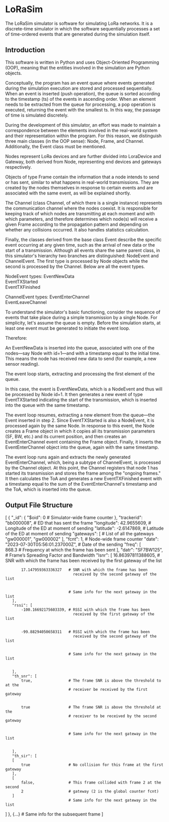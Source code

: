 # LoRaSim

The LoRaSim simulator is software for simulating LoRa networks. It is a discrete-time simulator in which the software sequentially processes a set of time-ordered events that are generated during the simulation itself.

## Introduction

This software is written in Python and uses Object-Oriented Programming (OOP), meaning that the entities involved in the simulation are Python objects.

Conceptually, the program has an event queue where events generated during the simulation execution are stored and processed sequentially. When an event is inserted (push operation), the queue is sorted according to the timestamp (ts) of the events in ascending order. When an element needs to be extracted from the queue for processing, a pop operation is executed, returning the event with the smallest ts. In this way, the passage of time is simulated discretely.

During the development of this simulator, an effort was made to maintain a correspondence between the elements involved in the real-world system and their representation within the program. For this reason, we distinguish three main classes (in the OOP sense): Node, Frame, and Channel. Additionally, the Event class must be mentioned.

Nodes represent LoRa devices and are further divided into LoraDevice and Gateway, both derived from Node, representing end devices and gateways respectively.

Objects of type Frame contain the information that a node intends to send or has sent, similar to what happens in real-world transmissions. They are created by the nodes themselves in response to certain events and are associated with the same event, as will be explained shortly.

The Channel (class Channel, of which there is a single instance) represents the communication channel where the nodes coexist. It is responsible for keeping track of which nodes are transmitting at each moment and with which parameters, and therefore determines which node(s) will receive a given Frame according to the propagation pattern and depending on whether any collisions occurred. It also handles statistics calculation.

Finally, the classes derived from the base class Event describe the specific event occurring at any given time, such as the arrival of new data or the start of a transmission. Although all events share the same parent class, in this simulator's hierarchy two branches are distinguished: NodeEvent and ChannelEvent. The first type is processed by Node objects while the second is processed by the Channel. Below are all the event types.

NodeEvent types:
EventNewData  
EventTXStarted  
EventTXFinished

ChannelEvent types:
EventEnterChannel  
EventLeaveChannel

To understand the simulator's basic functioning, consider the sequence of events that take place during a simple transmission by a single Node. For simplicity, let's assume the queue is empty. Before the simulation starts, at least one event must be generated to initiate the event loop.

Therefore:

An EventNewData is inserted into the queue, associated with one of the nodes—say Node with id=1—and with a timestamp equal to the initial time. This means the node has received new data to send (for example, a new sensor reading).

The event loop starts, extracting and processing the first element of the queue.

In this case, the event is EventNewData, which is a NodeEvent and thus will be processed by Node id=1. It then generates a new event of type EventTXStarted indicating the start of the transmission, which is inserted into the queue with the same timestamp.

The event loop resumes, extracting a new element from the queue—the Event inserted in step 2. Since EventTXStarted is also a NodeEvent, it is processed again by the same Node. In response to this event, the Node creates a Frame object in which it copies all its transmission parameters (SF, BW, etc.) and its current position, and then creates an EventEnterChannel event containing the Frame object. Finally, it inserts the EventEnterChannel object into the queue, again with the same timestamp.

The event loop runs again and extracts the newly generated EventEnterChannel, which, being a subtype of ChannelEvent, is processed by the Channel object. At this point, the Channel registers that node 1 has started its transmission and stores the frame among the "ongoing frames." It then calculates the ToA and generates a new EventTXFinished event with a timestamp equal to the sum of the EventEnterChannel's timestamp and the ToA, which is inserted into the queue.

## Output File Structure

[
   {
       "_id": {
           "$oid": 0            # Simulator-wide frame counter
       },
       "trackerid": "bb000008", # ED that has sent the frame
       "longitude": 42.9655609, # Longitude of the ED at moment of sending 
       "latitude": -2.6147869,  # Latitude of the ED at moment of sending
       "gateways": [            # List of all the gateways
           "gw000001",
           "gw000002"
       ],
       "fcnt": 1,               # Node-wide frame counter
       "date": "2023-07-30T05:56:01.237000Z", # Date of the sending
       "freq": [                
           868.3                # Frequency at which the frame has been sent
       ],
       "datr": "SF7BW125",      # Frame’s Spreading Factor and Bandwidth
       "lsnr": [
           16.86397811388605,   # SNR with which the frame has been
                                  received by the first gateway of the list


           17.147959363336327   # SNR with which the frame has been
                                  received by the second gateway of the list


                                # Same info for the next gateway in the list
       ],
       "rssi": [
           -100.16692175603339, # RSSI with which the frame has been
                                  received by the first gateway of the list


           -99.88294050658311   # RSSI with which the frame has been
                                  received by the second gateway of the list


                                # Same info for the next gateway in the list


       ],
       "th_snr": [              
           true,                # The frame SNR is above the threshold to at the
                                # receiver be received by the first gateway 


           true                 # The frame SNR is above the threshold at the 
                                # receiver to be received by the second gateway


                                # Same info for the next gateway in the list


       ],
       "th_sir": [
       [
           true                 # No collision for this frame at the first gateway
       ],
       [
           false,               # This frame collided with frame 2 at the second 
           2                    # gateway (2 is the global counter fcnt)
       ]
                                # Same info for the next gateway in the list
   ]
},
{...} # Same info for the subsequent frame
]
